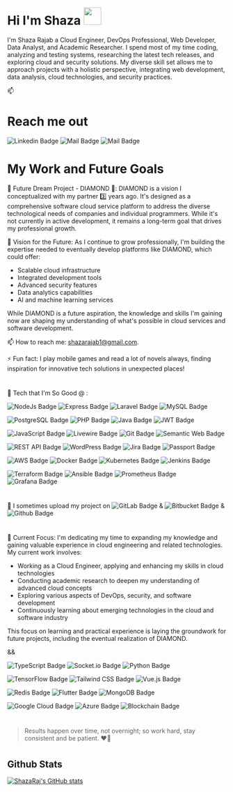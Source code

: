 # Hi I'm Shaza <img src="https://user-images.githubusercontent.com/1303154/88677602-1635ba80-d120-11ea-84d8-d263ba5fc3c0.gif" width="40">

I'm Shaza Rajab a Cloud Engineer, DevOps Professional, Web Developer, Data Analyst, and Academic Researcher. I spend most of my time coding, analyzing and testing systems, researching the latest tech releases, and exploring cloud and security solutions. My diverse skill set allows me to approach projects with a holistic perspective, integrating web development, data analysis, cloud technologies, and security practices.

📫

# Reach me out

![Linkedin Badge](https://img.shields.io/badge/LinkedIn-0077B5?style=for-the-badge&logo=linkedin&logoColor=white&link=https://www.linkedin.com/in/shaza-raj-88b23b210/) ![Mail Badge](https://img.shields.io/badge/Telegram-2CA5E0?style=for-the-badge&logo=telegram&logoColor=white&link=https://t.me/shazaraj) ![Mail Badge](https://img.shields.io/badge/-gmail-EA4335?style=for-the-badge&labelColor=EA4335&logo=gmail&logoColor=white&link=mailto:shazarajab1@gmail.com)

# My Work and Future Goals

🔗 Future Dream Project - DIAMOND 💎:
DIAMOND is a vision I conceptualized with my partner 3️⃣ years ago. It's designed as a comprehensive software cloud service platform to address the diverse technological needs of companies and individual programmers. While it's not currently in active development, it remains a long-term goal that drives my professional growth.


🔗 Vision for the Future:
As I continue to grow professionally, I'm building the expertise needed to eventually develop platforms like DIAMOND, which could offer:
- Scalable cloud infrastructure
- Integrated development tools
- Advanced security features
- Data analytics capabilities
- AI and machine learning services

While DIAMOND is a future aspiration, the knowledge and skills I'm gaining now are shaping my understanding of what's possible in cloud services and software development.

📫 How to reach me: shazarajab1@gmail.com.

⚡ Fun fact: I play mobile games and read a lot of novels always, finding inspiration for innovative tech solutions in unexpected places!

#

🔗 Tech that I'm So Good @ :

![NodeJs Badge](https://img.shields.io/badge/NodeJS-white?style=for-the-badge&labelColor=339933&logo=nodedotjs&logoColor=white&link=) 
![Express Badge](https://img.shields.io/badge/express-white?style=for-the-badge&labelColor=000000&logo=express&logoColor=white&) 
![Laravel Badge](https://img.shields.io/badge/laravel-white?style=for-the-badge&labelColor=FF2D20&logo=laravel&logoColor=white&)
![MySQL Badge](https://img.shields.io/badge/mySQL-white?style=for-the-badge&labelColor=4479A1&logo=mysql&logoColor=white&)

![PostgreSQL Badge](https://img.shields.io/badge/PostgreSql-white?style=for-the-badge&labelColor=4169E1&logo=postgresql&logoColor=white&)
![PHP Badge](https://img.shields.io/badge/PHP-white?style=for-the-badge&labelColor=777BB4&logo=php&logoColor=white&)
![Java Badge](https://img.shields.io/badge/JAVA-white?style=for-the-badge&labelColor=007396&logo=java&logoColor=white&)
![JWT Badge](https://img.shields.io/badge/JWT-white?style=for-the-badge&labelColor=000000&logo=JSON%20web%20tokens&logoColor=white)

![JavaScript Badge](https://img.shields.io/badge/JavaScript-white?style=for-the-badge&labelColor=F7DF1E&logo=javascript&logoColor=white&)
![Livewire Badge](https://img.shields.io/badge/Livwire-white?style=for-the-badge&labelColor=4E56A6&logo=livewire&logoColor=white&)
![Git Badge](https://img.shields.io/badge/GIT-white?style=for-the-badge&labelColor=F05032&logo=git&logoColor=white&)
![Semantic Web Badge](https://img.shields.io/badge/SemanticWeb-white?style=for-the-badge&labelColor=005A9C&logo=semanticweb&logoColor=white&)

![REST API Badge](https://img.shields.io/badge/RESTAPI-white?style=for-the-badge&labelColor=009688&logo=fastapi&logoColor=white&)
![WordPress Badge](https://img.shields.io/badge/WordPress-white?style=for-the-badge&labelColor=21759B&logo=wordpress&logoColor=white&)
![Jira Badge](https://img.shields.io/badge/Jira-white?style=for-the-badge&labelColor=0052CC&logo=Jira&logoColor=white)
![Passport Badge](https://img.shields.io/badge/passport-white?style=for-the-badge&labelColor=34E27A&logo=passport&logoColor=white)

![AWS Badge](https://img.shields.io/badge/AWS-white?style=for-the-badge&labelColor=232F3E&logo=amazon-aws&logoColor=white)
![Docker Badge](https://img.shields.io/badge/Docker-white?style=for-the-badge&labelColor=2496ED&logo=docker&logoColor=white)
![Kubernetes Badge](https://img.shields.io/badge/Kubernetes-white?style=for-the-badge&labelColor=326CE5&logo=kubernetes&logoColor=white)
![Jenkins Badge](https://img.shields.io/badge/Jenkins-white?style=for-the-badge&labelColor=D24939&logo=jenkins&logoColor=white)

![Terraform Badge](https://img.shields.io/badge/Terraform-white?style=for-the-badge&labelColor=7B42BC&logo=terraform&logoColor=white)
![Ansible Badge](https://img.shields.io/badge/Ansible-white?style=for-the-badge&labelColor=EE0000&logo=ansible&logoColor=white)
![Prometheus Badge](https://img.shields.io/badge/Prometheus-white?style=for-the-badge&labelColor=E6522C&logo=prometheus&logoColor=white)
![Grafana Badge](https://img.shields.io/badge/Grafana-white?style=for-the-badge&labelColor=F46800&logo=grafana&logoColor=white)

#

🔗 I sometimes upload my project on  ![GitLab Badge](https://img.shields.io/badge/GitLab-white?style=flat-squere&labelColor=FCA121&logo=gitlab&logoColor=white&)  &  ![Bitbucket Badge](https://img.shields.io/badge/Bitbucket-white?style=flat-squere&labelColor=0052CC&logo=bitbucket&logoColor=white&) &  ![Github Badge](https://img.shields.io/badge/Github-white?style=flat-squere&labelColor=181717&logo=github&logoColor=white&)

#

🔗 Current Focus:
I'm dedicating my time to expanding my knowledge and gaining valuable experience in cloud engineering and related technologies. My current work involves:

- Working as a Cloud Engineer, applying and enhancing my skills in cloud technologies
- Conducting academic research to deepen my understanding of advanced cloud concepts
- Exploring various aspects of DevOps, security, and software development
- Continuously learning about emerging technologies in the cloud and software industry

This focus on learning and practical experience is laying the groundwork for future projects, including the eventual realization of DIAMOND.

&&

![TypeScript Badge](https://img.shields.io/badge/TypeScript-white?style=for-the-badge&labelColor=3776AB&logo=typescript&logoColor=white)
![Socket.io Badge](https://img.shields.io/badge/Socket.io-white?style=for-the-badge&labelColor=010101&logo=socketdotio&logoColor=white&)
![Python Badge](https://img.shields.io/badge/Python-white?style=for-the-badge&labelColor=3776AB&logo=python&logoColor=white&)

![TensorFlow Badge](https://img.shields.io/badge/TensorFlow-white?style=for-the-badge&labelColor=FF6F00&logo=TensorFlow&logoColor=white)
![Tailwind CSS Badge](https://img.shields.io/badge/Tailwind_CSS-white?style=for-the-badge&labelColor=06B6D4&logo=tailwind-css&logoColor=white)
![Vue.js Badge](https://img.shields.io/badge/Vue.js-white?style=for-the-badge&labelColor=4FC08D&logo=vuedotjs&logoColor=white)

![Redis Badge](https://img.shields.io/badge/redis-white.svg?&style=for-the-badge&labelColor=DC382D&logo=redis&logoColor=white)
![Flutter Badge](https://img.shields.io/badge/Flutter-white?style=for-the-badge&labelColor=02569B&logo=flutter&logoColor=white)
![MongoDB Badge](https://img.shields.io/badge/MongoDB-white?style=for-the-badge&labelColor=47A248&logo=mongodb&logoColor=white)

![Google Cloud Badge](https://img.shields.io/badge/Google_Cloud-white?style=for-the-badge&labelColor=4285F4&logo=google-cloud&logoColor=white)
![Azure Badge](https://img.shields.io/badge/Azure-white?style=for-the-badge&labelColor=0078D4&logo=microsoft-azure&logoColor=white)
![Blockchain Badge](https://img.shields.io/badge/Blockchain-white?style=for-the-badge&labelColor=121D33&logo=blockchain-dot-com&logoColor=white)

#

> Results happen over time, not overnight; so work hard, stay consistent and be patient. ❤️🔰

#

## Github Stats

[![ShazaRaj's GitHub stats](https://github-readme-stats.vercel.app/api?username=shazaraj&hide=contribs,prs&theme=tokyonight)](https://github.com/anuraghazra/github-readme-stats)
